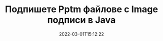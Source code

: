 ---
############################# Static ############################
layout: "auto-gen-signature"
date: 2022-03-01T15:12:22
draft: false
operation: Sign
signaturetype: Image
fileformat: Pptm
productName: Java
lang: bg
productCode: java
otherformats: pdf doc docx docm dot dotm dotx odt ott rtf xls xlsx xlsm xlsb csv ods ots xltx xltm ppt pptx pps ppsx odp otp potx potm pptm ppsm png jpg bmp gif tiff svg webp wmf
breadcrumb: Put Image signature on Pptm for Java

############################# Head ############################
head_title: "Добавяне на подписи Image към файл Pptm с Java"
head_description: "Поставете подпис Image върху файл Pptm за Java, като използвате няколко реда код. Използвайте API на GroupDocs Document Signature, за да подписвате десетки файлови формати."

############################# Header ############################
title: "Подпишете Pptm файлове с Image подписи в Java"
description: "Как да добавите Image подпис с няколко реда код на Java"
bg_image: "https://cms.admin.containerize.com/templates/aspose/App_Themes/V3/images/bg/header1.png"
bg_overlay: false
button:
    enable: true

############################# SubMenu ############################
submenu:
    enable: true

    left:
        img_alt: "GroupDocs.Signature for Java"
        image: "https://cms.admin.containerize.com/templates/groupdocs/images/product-logos/90x90-noborder/groupdocs-signature-java.png"
        product: "GroupDocs.Signature"
        platform: "Java"



############################# About ############################
about:
    enable: true
    title: "Относно API за подписи на изображения на GroupDocs.Signature for Java"
    content: |
        [GroupDocs.Signature for Java](https://products.groupdocs.com/signature/java/) е популярен API за електронно подписване на цифрови документи. Налични са подписи като текстове, изображения, цифрови сертификати, баркодове, QR-кодове, печати или метаданни. Подписи могат да се поставят върху PDF файлове, документи на MS Word, работни книги на MS Excel, презентации на MS PowerPoint, файлове на Adobe Photoshop и различни формати на изображения. Клиентите могат да подписват своя документ и да актуализират, търсят, проверяват, изтриват или визуализират електронни подписи, които са поставени върху тези документи. Освен това са предоставени много възможности за персонализиране на подписи.
    

############################# Steps ############################
steps:
    enable: true
    title_left: "Стъпки за подписване на Pptm с Image в Java"
    content_left: |
        [GroupDocs.Signature for Java](https://products.groupdocs.com/signature/java/) предоставя възможност за бързо и лесно подписване на Pptm документи с Image подписи.
        
        * Създайте екземпляр на клас подпис, предоставящ файл Pptm, който трябва да се подписва като път или поток от памет
        * Създайте клас SignOptions и задайте всички изисквани данни.
        * Извикване на метода Signature.Sign(), предаващ изходен файл Pptm или поток от памет

    title_right: " Системни изисквания"
    content_right: |
        GroupDocs.Signature for Java се поддържат от всички основни платформи и операционни системи. Преди да изпълните кода по-долу, моля, уверете се, че имате следните предпоставки, инсталирани на вашата система.

        * Операционни системи: Microsoft Windows, Linux, MacOS
        * Среди за разработка: NetBeans, Intellij IDEA, Eclipse, etc.
        * Java runtime: J2SE 6.0 and above
        * Вземете най-новия GroupDocs.Signature for Java от [Maven](https://repository.groupdocs.com/webapp/#/artifacts/browse/tree/General/repo/com/groupdocs/groupdocs-signature)
         
    code: |
        ```java    
                
        // Set up input Pptm file
        String filePath = "input.pptm";
        // Set up output file
        String outputFilePath = "output.pptm";
        // Provide image file
        String imageFilePath = "image.png";

        // Instantiate Signature for input file
        Signature signature = new Signature(filePath);

        //Provide sign options
        ImageSignOptions options = new ImageSignOptions(imageFilePath);

        // set signature position
        options.setLeft(50);
        options.setTop(200);

        // sign Pptm document
        SignResult result = signature.sign(outputFilePath, options);
        ```

############################# Demos ############################
demos:
    enable: true
    title: "Подписване на Pptm документи с Image Демо на живо"
    content: |
       Подпишете файл Pptm с различни подписи точно сега, като посетите уебсайта [GroupDocs.Signature App](https://products.groupdocs.app/signature/family). Безплатна онлайн демонстрация ви очаква.          

############################# More Formats ############################
more_formats:
    enable: true
    title: "Други поддържани подписи Image за Java"
    content: |
        "Можете също да подпишете Pptm с други типове подписи. Моля, вижте списъка по-долу."
    format: 
       
       
back_to_top:
    enable: true
---